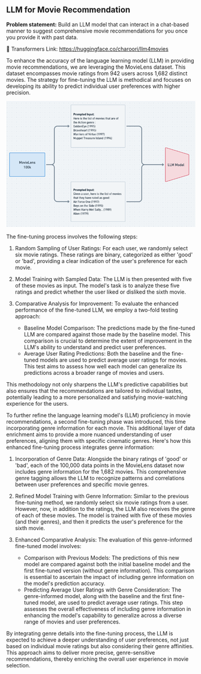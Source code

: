## LLM for Movie Recommendation

**Problem statement:** Build an LLM model that can interact in a chat-based manner to suggest comprehensive movie recommendations for you once you provide it with past data.

🤗 Transformers Link: https://huggingface.co/charoori/llm4movies

To enhance the accuracy of the language learning model (LLM) in providing movie recommendations, we are leveraging the MovieLens dataset. This dataset encompasses movie ratings from 942 users across 1,682 distinct movies. The strategy for fine-tuning the LLM is methodical and focuses on developing its ability to predict individual user preferences with higher precision.

![Alt text](image.png)
 
The fine-tuning process involves the following steps:
 
1. Random Sampling of User Ratings: For each user, we randomly select six movie ratings. These ratings are binary, categorized as either 'good' or 'bad', providing a clear indication of the user's preference for each movie.
 
2. Model Training with Sampled Data: The LLM is then presented with five of these movies as input. The model's task is to analyze these five ratings and predict whether the user liked or disliked the sixth movie.
 
3. Comparative Analysis for Improvement: To evaluate the enhanced performance of the fine-tuned LLM, we employ a two-fold testing approach:
    - Baseline Model Comparison: The predictions made by the fine-tuned LLM are compared against those made by the baseline model. This comparison is crucial to determine the extent of improvement in the LLM's ability to understand and predict user preferences.
    - Average User Rating Predictions: Both the baseline and the fine-tuned models are used to predict average user ratings for movies. This test aims to assess how well each model can generalize its predictions across a broader range of movies and users.
 
This methodology not only sharpens the LLM's predictive capabilities but also ensures that the recommendations are tailored to individual tastes, potentially leading to a more personalized and satisfying movie-watching experience for the users.

To further refine the language learning model's (LLM) proficiency in movie recommendations, a second fine-tuning phase was introduced, this time incorporating genre information for each movie. This additional layer of data enrichment aims to provide a more nuanced understanding of user preferences, aligning them with specific cinematic genres. Here's how this enhanced fine-tuning process integrates genre information:
 
1. Incorporation of Genre Data: Alongside the binary ratings of 'good' or 'bad', each of the 100,000 data points in the MovieLens dataset now includes genre information for the 1,682 movies. This comprehensive genre tagging allows the LLM to recognize patterns and correlations between user preferences and specific movie genres.
 
2. Refined Model Training with Genre Information: Similar to the previous fine-tuning method, we randomly select six movie ratings from a user. However, now, in addition to the ratings, the LLM also receives the genre of each of these movies. The model is trained with five of these movies (and their genres), and then it predicts the user's preference for the sixth movie.
 
3. Enhanced Comparative Analysis: The evaluation of this genre-informed fine-tuned model involves:
    - Comparison with Previous Models: The predictions of this new model are compared against both the initial baseline model and the first fine-tuned version (without genre information). This comparison is essential to ascertain the impact of including genre information on the model's prediction accuracy.
    - Predicting Average User Ratings with Genre Consideration: The genre-informed model, along with the baseline and the first fine-tuned model, are used to predict average user ratings. This step assesses the overall effectiveness of including genre information in enhancing the model's capability to generalize across a diverse range of movies and user preferences.
 
By integrating genre details into the fine-tuning process, the LLM is expected to achieve a deeper understanding of user preferences, not just based on individual movie ratings but also considering their genre affinities. This approach aims to deliver more precise, genre-sensitive recommendations, thereby enriching the overall user experience in movie selection.
